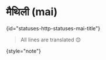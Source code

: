 # मैथिली (mai)
{id="statuses-http-statuses-mai-title"}



> All lines are translated 😊
>
{style="note"}

